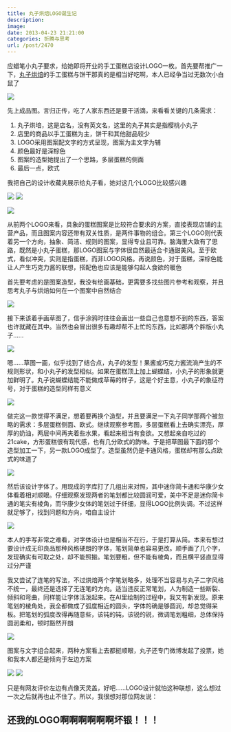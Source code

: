 ```yaml
---
title: 丸子烘焙LOGO诞生记
description: 
image: 
date: 2013-04-23 21:21:00
categories: 折腾与思考
url: /post/2470
---
```


应蜡笔小丸子要求，给她即将开业的手工蛋糕店设计LOGO一枚。首先要帮推广一下，[丸子烘焙](http://shop63958548.taobao.com/?spm=0.0.0.0.ZO8zQN "丸子烘焙")的手工蛋糕与饼干那真的是相当好吃啊，本人已经争当过无数次小白鼠了

![](https://cdn.victor42.work/posts/2013-04/04-23/1.jpg)

先上成品图。言归正传，吃了人家东西还是要干活滴，来看看关键的几条需求：

1. 丸子烘培，这是店名，没有英文名，这里的丸子其实是指樱桃小丸子
2. 店里的商品以手工蛋糕为主，饼干和其他甜品较少
3. LOGO采用图案配文字的方式呈现，图案为主文字为辅
4. 颜色最好是深棕色
5. 图案的造型她提出了一个思路，多层蛋糕的侧面
6. 最后一点，欧式

我把自己的设计收藏夹展示给丸子看，她对这几个LOGO比较感兴趣

![](https://cdn.victor42.work/posts/2013-04/04-23/2.jpg) ![](https://cdn.victor42.work/posts/2013-04/04-23/3.jpg)

![](https://cdn.victor42.work/posts/2013-04/04-23/4.jpg)

从前两个LOGO来看，具象的蛋糕图案是比较符合要求的方案，直接表现店铺的主营产品，而且图案内容还带有双关性质，是两件事物的组合。第三个LOGO则代表着另一个方向，抽象、简洁、规则的图案，显得专业且可靠。脑海里大致有了思路，既然是小丸子蛋糕，那LOGO图案与字体很自然最适合卡通甜美风。至于欧式，看似冲突，实则是指蛋糕，而非LOGO风格。再说颜色，对于蛋糕，深棕色能让人产生巧克力酱的联想，搭配色也应该是能够勾起人食欲的暖色

首先要考虑的是图案造型，我没有绘画基础，更需要多找些图片参考和观察，并且思考丸子与烘焙如何在一个图案中自然结合

![](https://cdn.victor42.work/posts/2013-04/04-23/5.jpg)

接下来该着手画草图了，信手涂鸦时往往会画出一些自己也意想不到的东西，答案也许就藏在其中。当然也会冒出很多有趣却帮不上忙的东西，比如那两个胖版小丸子……

![](https://cdn.victor42.work/posts/2013-04/04-23/6.jpg)

嗯……草图一画，似乎找到了结合点，丸子的发型！果酱或巧克力酱流淌产生的不规则形状，和小丸子的发型相似。如果在蛋糕顶上加上蝴蝶结，小丸子的形象就更加鲜明了。丸子说蝴蝶结能不能做成草莓的样子，这是个好主意，小丸子的象征符号，对于蛋糕的造型同样有意义

![](https://cdn.victor42.work/posts/2013-04/04-23/7.jpg)

做完这一款觉得不满足，想着要再换个造型，并且要满足一下丸子同学那两个被忽略的需求：多层蛋糕侧面、欧式。继续观察参考图，多层蛋糕看上去确实漂亮，厚厚的奶油，两层中间再夹着些水果，看起来相当有食欲。又想起亲自吃过的21cake，方形蛋糕很有现代感，也有几分欧式的韵味。于是把草图最下面的那个造型加工一下，另一款LOGO成型了。造型虽然仍是卡通风格，蛋糕却有那么点欧式的味道了

![](https://cdn.victor42.work/posts/2013-04/04-23/8.jpg)

然后该设计字体了。用现成的字库打了几组出来对照，其中迷你简卡通和华康少女体看着相对顺眼。仔细观察发现两者的笔划都比较圆润可爱，美中不足是迷你简卡通的笔尖有棱角，而华康少女体的笔划过于纤细，显得LOGO比例失调。不过这样就足够了，找到问题和方向，咱自主设计

![](https://cdn.victor42.work/posts/2013-04/04-23/9.jpg)

本人的手写非常之难看，对字体设计也是相当不在行，于是打算从简。本来有想过要设计成无印良品那种风格硬朗的字体，笔划简单也容易更改。顺手画了几个字，发现确实有可取之处，却不能照搬。笔划要粗，但不能有棱角，而且横平竖直显得过分严谨

我又尝试了连笔的写法，不过烘焙两个字笔划略多，处理不当容易与丸子二字风格不统一，最终还是选择了无连笔的方向。适当违反正常笔划，人为制造一些断裂、倾斜和弯曲，同样能让字体活泼起来。在AI里绘制的过程中，我又有新发现。原来笔划的棱角处，我全都做成了弧度相近的圆头，字体的确是够圆润，却总觉得呆板。把笔划的弧度改得再随意些，该钝的钝，该锐的锐，微调笔划粗细，总体保持圆润柔和，顿时豁然开朗

![](https://cdn.victor42.work/posts/2013-04/04-23/10.jpg)

图案与文字组合起来，两种方案看上去都挺顺眼，丸子还专门微博发起了投票，她和我本人都还是倾向于左边方案

![](https://cdn.victor42.work/posts/2013-04/04-23/11.jpg) ![](https://cdn.victor42.work/posts/2013-04/04-23/12.jpg)

只是有网友评价左边有点像天灵盖，好吧……LOGO设计就怕这种联想，这么想过一次之后就再也止不住了。所以，我很想对那位网友说：

## 还我的LOGO啊啊啊啊啊啊坏银！！！